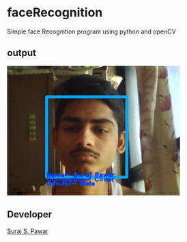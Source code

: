 # faceRecognition
Simple face Recognition program using python and openCV
## output
![output](demo.jpg)
## Developer
[Suraj S. Pawar](https://github.com/ssp4all)
